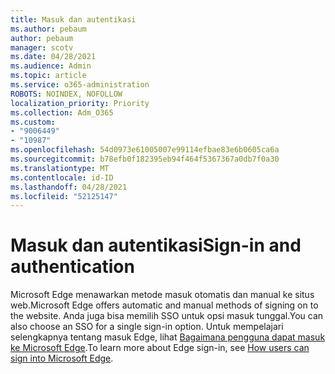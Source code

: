 ```yaml
---
title: Masuk dan autentikasi
ms.author: pebaum
author: pebaum
manager: scotv
ms.date: 04/28/2021
ms.audience: Admin
ms.topic: article
ms.service: o365-administration
ROBOTS: NOINDEX, NOFOLLOW
localization_priority: Priority
ms.collection: Adm_O365
ms.custom:
- "9006449"
- "10987"
ms.openlocfilehash: 54d0973e61005007e99114efbae83e6b0605ca6a
ms.sourcegitcommit: b78efb0f182395eb94f464f5367367a0db7f0a30
ms.translationtype: MT
ms.contentlocale: id-ID
ms.lasthandoff: 04/28/2021
ms.locfileid: "52125147"
---
```

# <a name="sign-in-and-authentication"></a><span data-ttu-id="76108-102">Masuk dan autentikasi</span><span class="sxs-lookup"><span data-stu-id="76108-102">Sign-in and authentication</span></span>

<span data-ttu-id="76108-103">Microsoft Edge menawarkan metode masuk otomatis dan manual ke situs web.</span><span class="sxs-lookup"><span data-stu-id="76108-103">Microsoft Edge offers automatic and manual methods of signing on to the website.</span></span> <span data-ttu-id="76108-104">Anda juga bisa memilih SSO untuk opsi masuk tunggal.</span><span class="sxs-lookup"><span data-stu-id="76108-104">You can also choose an SSO for a single sign-in option.</span></span> <span data-ttu-id="76108-105">Untuk mempelajari selengkapnya tentang masuk Edge, lihat [Bagaimana pengguna dapat masuk ke Microsoft Edge](https://docs.microsoft.com/deployedge/microsoft-edge-security-identity#how-users-can-sign-into-microsoft-edge).</span><span class="sxs-lookup"><span data-stu-id="76108-105">To learn more about Edge sign-in, see [How users can sign into Microsoft Edge](https://docs.microsoft.com/deployedge/microsoft-edge-security-identity#how-users-can-sign-into-microsoft-edge).</span></span>  